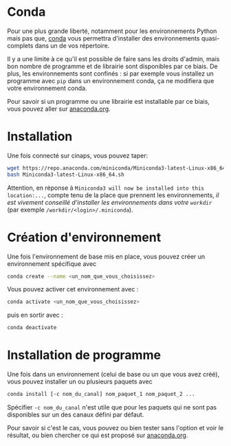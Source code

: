 # Conda

Pour une plus grande liberté, notamment pour les environnements Python mais pas que, [conda](https://docs.conda.io/en/latest/miniconda.html) vous permettra d'installer des environnements quasi-complets dans un de vos répertoire.

Il y a une limite à ce qu'il est possible de faire sans les droits d'admin, mais bon nombre de programme et de librairie sont disponibles par ce biais. De plus, les environnements sont confinés : si par exemple vous installez un programme avec `pip` dans un environnement conda, ça ne modifiera que votre environnement conda.

Pour savoir si un programme ou une librairie est installable par ce biais, vous pouvez aller sur [anaconda.org](https://anaconda.org/).

# Installation

Une fois connecté sur cinaps, vous pouvez taper:

```bash
wget https://repo.anaconda.com/miniconda/Miniconda3-latest-Linux-x86_64.sh
bash Miniconda3-latest-Linux-x86_64.sh
```

Attention, en réponse à `Miniconda3 will now be installed into this location:...`, compte tenu de la place que prennent les environnements, _il est vivement conseillé d'installer les environnements dans votre `workdir`_ (par exemple `/workdir/<login>/.miniconda`).

# Création d'environnement

Une fois l'environnement de base mis en place, vous pouvez créer un environnement spécifique avec 

```bash
conda create --name <un_nom_que_vous_choisissez>
```

Vous pouvez activer cet environnement avec :

```bash
conda activate <un_nom_que_vous_choisissez>
```

puis en sortir avec :

```bash
conda deactivate
```

# Installation de programme

Une fois dans un environnement (celui de base ou un que vous avez créé), vous pouvez installer un ou plusieurs paquets avec

```bash
conda install [-c nom_du_canal] nom_paquet_1 nom_paquet_2 ...
```

Spécifier `-c nom_du_canal` n'est utile que pour les paquets qui ne sont pas disponibles sur un des canaux défini par défaut.

Pour savoir si c'est le cas, vous pouvez ou bien tester sans l'option et voir le résultat, ou bien chercher ce qui est proposé sur [anaconda.org](https://anaconda.org/).




